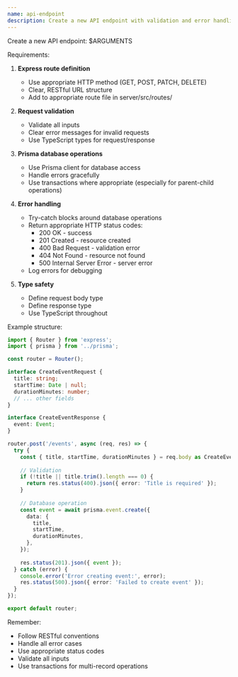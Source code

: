 ```yaml
---
name: api-endpoint
description: Create a new API endpoint with validation and error handling
---
```


Create a new API endpoint: $ARGUMENTS

Requirements:
1. **Express route definition**
   - Use appropriate HTTP method (GET, POST, PATCH, DELETE)
   - Clear, RESTful URL structure
   - Add to appropriate route file in server/src/routes/

2. **Request validation**
   - Validate all inputs
   - Clear error messages for invalid requests
   - Use TypeScript types for request/response

3. **Prisma database operations**
   - Use Prisma client for database access
   - Handle errors gracefully
   - Use transactions where appropriate (especially for parent-child operations)

4. **Error handling**
   - Try-catch blocks around database operations
   - Return appropriate HTTP status codes:
     - 200 OK - success
     - 201 Created - resource created
     - 400 Bad Request - validation error
     - 404 Not Found - resource not found
     - 500 Internal Server Error - server error
   - Log errors for debugging

5. **Type safety**
   - Define request body type
   - Define response type
   - Use TypeScript throughout

Example structure:
```typescript
import { Router } from 'express';
import { prisma } from '../prisma';

const router = Router();

interface CreateEventRequest {
  title: string;
  startTime: Date | null;
  durationMinutes: number;
  // ... other fields
}

interface CreateEventResponse {
  event: Event;
}

router.post('/events', async (req, res) => {
  try {
    const { title, startTime, durationMinutes } = req.body as CreateEventRequest;
    
    // Validation
    if (!title || title.trim().length === 0) {
      return res.status(400).json({ error: 'Title is required' });
    }
    
    // Database operation
    const event = await prisma.event.create({
      data: {
        title,
        startTime,
        durationMinutes,
      },
    });
    
    res.status(201).json({ event });
  } catch (error) {
    console.error('Error creating event:', error);
    res.status(500).json({ error: 'Failed to create event' });
  }
});

export default router;
```

Remember:
- Follow RESTful conventions
- Handle all error cases
- Use appropriate status codes
- Validate all inputs
- Use transactions for multi-record operations
